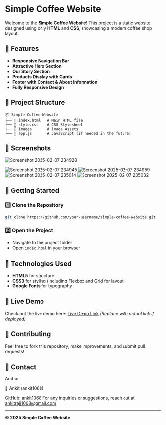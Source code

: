 
# Simple Coffee Website

Welcome to the **Simple Coffee Website**! This project is a static website designed using only **HTML** and **CSS**, showcasing a modern coffee shop layout.

## 🌟 Features
- **Responsive Navigation Bar**
- **Attractive Hero Section**
- **Our Story Section**
- **Products Display with Cards**
- **Footer with Contact & About Information**
- **Fully Responsive Design**

## 📂 Project Structure
```
📦 Simple-Coffee-Website
├── 📜 index.html   # Main HTML file
├── 📜 style.css    # CSS Stylesheet
├── 📂 Images       # Image Assets
└── 📜 app.js       # JavaScript (if needed in the future)
```

## 📸 Screenshots

![Screenshot 2025-02-07 234928](https://github.com/user-attachments/assets/03b99c58-0024-4241-8bbc-dd92c3d05198)

![Screenshot 2025-02-07 234945](https://github.com/user-attachments/assets/ab913ec2-7042-432c-bff0-7f3378510634)
![Screenshot 2025-02-07 234959](https://github.com/user-attachments/assets/18aa82f3-b25d-4289-ac29-a9b5fff25a91)
![Screenshot 2025-02-07 235014](https://github.com/user-attachments/assets/e3056dfc-b338-4a26-89cd-c302e8713d40)
![Screenshot 2025-02-07 235032](https://github.com/user-attachments/assets/07688bcd-1527-4286-89d4-08fb0955e91f)







## 🚀 Getting Started
### 1️⃣ Clone the Repository
```sh
git clone https://github.com/your-username/simple-coffee-website.git
```
### 2️⃣ Open the Project
- Navigate to the project folder
- Open `index.html` in your browser

## 🎨 Technologies Used
- **HTML5** for structure
- **CSS3** for styling (including Flexbox and Grid for layout)
- **Google Fonts** for typography

## 📌 Live Demo
Check out the live demo here: [Live Demo Link](#) *(Replace with actual link if deployed)*

## 🤝 Contributing
Feel free to fork this repository, make improvements, and submit pull requests!

## 📧 Contact
Author

👤 Ankit (ankit1068)

GitHub: ankit1068
For any inquiries or suggestions, reach out at ankitrajj1068@gmail.com

---
**© 2025 Simple Coffee Website**

